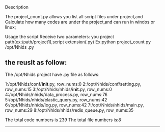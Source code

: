 Description

The project_count.py allows you list all script files under project,and Calculate how many codes are under the project,and can run in windos or linux;

Usage
the script Receive two parameters: you project path(ex:/path/project1),script extension(.py)
Ex:python project_count.py /opt/Nhids .py

the reuslt as follow:
-------------------------------------------------

The /opt/Nhids project have .py file as follows:

1:/opt/Nhids/conf/__init__.py, row_nums:0
2:/opt/Nhids/conf/setting.py, row_nums:15
3:/opt/Nhids/nhids/__init__.py, row_nums:0
4:/opt/Nhids/nhids/data_process.py, row_nums:76
5:/opt/Nhids/nhids/elastic_query.py, row_nums:42
6:/opt/Nhids/nhids/log.py, row_nums:42
7:/opt/Nhids/nhids/main.py, row_nums:29
8:/opt/Nhids/nhids/redis_queue.py, row_nums:35

The total code numbers is 239
The total file numbers is:8

------------------------------------------------
